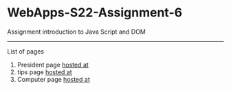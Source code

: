 # WebApps-S22-Assignment-6
Assignment introduction to Java Script and DOM

---

List of pages<br>
1. President page  [hosted at](https://44-563-web-apps-s22.github.io/webapps-s22-assignment-6-yogi4297/president.html)<br>
2. tips page  [hosted at](https://44-563-web-apps-s22.github.io/webapps-s22-assignment-6-yogi4297/tip.html)<br>
3. Computer page  [hosted at](https://44-563-web-apps-s22.github.io/webapps-s22-assignment-6-yogi4297/computer.html)
